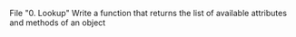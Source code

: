 File "0. Lookup" Write a function that returns the list of available attributes and methods of an object
